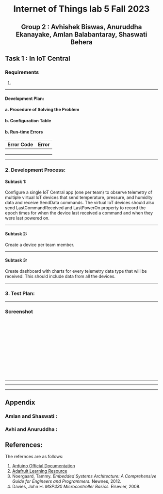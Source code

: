 
<div align="center">

# Internet of Things lab 5 Fall 2023

## Group 2 : Avhishek Biswas, Anuruddha Ekanayake, Amlan Balabantaray, Shaswati Behera
</div>


  
## Task 1 : In IoT Central

### Requirements
1.

---

#### Development Plan:

#### a. Procedure of Solving the Problem




#### b. Configuration Table

#### b. Run-time Errors
| Error Code       | Error |
|--------------|--------|
 |  |
 |  |
 |  | 

---
### 2. Development Process:

#### Subtask 1:
Configure a single IoT Central app (one per team) to observe telemetry of
multiple virtual IoT devices that send temperature, pressure, and humidity data
and receive  SendData  commands. The virtual IoT devices should also send
LastCommandReceived  and  LastPowerOn  property to record the epoch times for
when the device last received a command and when they were last powered on.

---

#### Subtask 2: 
Create a device per team member.

---
#### Subtask 3: 
Create dashboard with charts for every telemetry data type that will be received. This should include data from all the devices.

---

### 3. Test Plan:



---
### Screenshot



<figure style="text-align: center;">
  <img src="">
  <figcaption style="font-weight: bold;"></figcaption>
</figure>

<div style="margin-top: 200px;"></div>

---
---
---


## Appendix

### Amlan and Shaswati :

### Avhi and Anuruddha :




## References: 
The refernces are as follows:
1. [Arduino Official Documentation](https://gist.github.com/jdneo/43be30d85080b175cb5aed3500d3f989)
2. [Adafruit Learning Resource](https://learn.adafruit.com/multi-tasking-the-arduino-part-1?view=all)
3. Noergaard, Tammy. *Embedded Systems Architecture: A Comprehensive Guide for Engineers and Programmers.* Newnes, 2012.
4. Davies, John H. *MSP430 Microcontroller Basics.* Elsevier, 2008.


